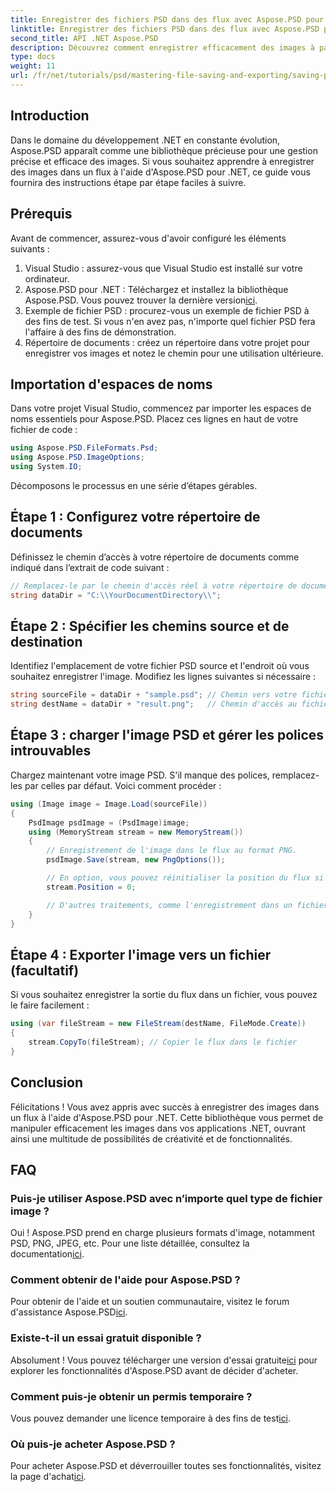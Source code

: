 ```yaml
---
title: Enregistrer des fichiers PSD dans des flux avec Aspose.PSD pour .NET
linktitle: Enregistrer des fichiers PSD dans des flux avec Aspose.PSD pour .NET
second_title: API .NET Aspose.PSD
description: Découvrez comment enregistrer efficacement des images à partir de fichiers PSD dans des flux à l'aide d'Aspose.PSD pour .NET. Ce guide complet étape par étape couvre les prérequis, les codes et les techniques.
type: docs
weight: 11
url: /fr/net/tutorials/psd/mastering-file-saving-and-exporting/saving-psd-files-to-streams/
---
```

## Introduction

Dans le domaine du développement .NET en constante évolution, Aspose.PSD apparaît comme une bibliothèque précieuse pour une gestion précise et efficace des images. Si vous souhaitez apprendre à enregistrer des images dans un flux à l'aide d'Aspose.PSD pour .NET, ce guide vous fournira des instructions étape par étape faciles à suivre.

## Prérequis

Avant de commencer, assurez-vous d'avoir configuré les éléments suivants :

1. Visual Studio : assurez-vous que Visual Studio est installé sur votre ordinateur.
2. Aspose.PSD pour .NET : Téléchargez et installez la bibliothèque Aspose.PSD. Vous pouvez trouver la dernière version[ici](https://releases.aspose.com/psd/net/).
3. Exemple de fichier PSD : procurez-vous un exemple de fichier PSD à des fins de test. Si vous n'en avez pas, n'importe quel fichier PSD fera l'affaire à des fins de démonstration.
4. Répertoire de documents : créez un répertoire dans votre projet pour enregistrer vos images et notez le chemin pour une utilisation ultérieure.

## Importation d'espaces de noms

Dans votre projet Visual Studio, commencez par importer les espaces de noms essentiels pour Aspose.PSD. Placez ces lignes en haut de votre fichier de code :

```csharp
using Aspose.PSD.FileFormats.Psd;
using Aspose.PSD.ImageOptions;
using System.IO;
```

Décomposons le processus en une série d’étapes gérables.

## Étape 1 : Configurez votre répertoire de documents

Définissez le chemin d’accès à votre répertoire de documents comme indiqué dans l’extrait de code suivant :

```csharp
// Remplacez-le par le chemin d'accès réel à votre répertoire de documents.
string dataDir = "C:\\YourDocumentDirectory\\";
```

## Étape 2 : Spécifier les chemins source et de destination

Identifiez l'emplacement de votre fichier PSD source et l'endroit où vous souhaitez enregistrer l'image. Modifiez les lignes suivantes si nécessaire :

```csharp
string sourceFile = dataDir + "sample.psd"; // Chemin vers votre fichier PSD source
string destName = dataDir + "result.png";   // Chemin d'accès au fichier image de sortie
```

## Étape 3 : charger l'image PSD et gérer les polices introuvables

Chargez maintenant votre image PSD. S'il manque des polices, remplacez-les par celles par défaut. Voici comment procéder :

```csharp
using (Image image = Image.Load(sourceFile))
{
    PsdImage psdImage = (PsdImage)image;
    using (MemoryStream stream = new MemoryStream())
    {
        // Enregistrement de l'image dans le flux au format PNG.
        psdImage.Save(stream, new PngOptions());

        // En option, vous pouvez réinitialiser la position du flux si nécessaire
        stream.Position = 0;

        // D'autres traitements, comme l'enregistrement dans un fichier ou l'envoi sur un réseau, peuvent être effectués ici.
    }
}
```

## Étape 4 : Exporter l'image vers un fichier (facultatif)

Si vous souhaitez enregistrer la sortie du flux dans un fichier, vous pouvez le faire facilement :

```csharp
using (var fileStream = new FileStream(destName, FileMode.Create))
{
    stream.CopyTo(fileStream); // Copier le flux dans le fichier
}
```

## Conclusion

Félicitations ! Vous avez appris avec succès à enregistrer des images dans un flux à l'aide d'Aspose.PSD pour .NET. Cette bibliothèque vous permet de manipuler efficacement les images dans vos applications .NET, ouvrant ainsi une multitude de possibilités de créativité et de fonctionnalités.

## FAQ

### Puis-je utiliser Aspose.PSD avec n’importe quel type de fichier image ?
 Oui ! Aspose.PSD prend en charge plusieurs formats d'image, notamment PSD, PNG, JPEG, etc. Pour une liste détaillée, consultez la documentation[ici](https://reference.aspose.com/psd/net/).

### Comment obtenir de l'aide pour Aspose.PSD ?
Pour obtenir de l'aide et un soutien communautaire, visitez le forum d'assistance Aspose.PSD[ici](https://forum.aspose.com/c/psd/34).

### Existe-t-il un essai gratuit disponible ?
 Absolument ! Vous pouvez télécharger une version d'essai gratuite[ici](https://releases.aspose.com/) pour explorer les fonctionnalités d'Aspose.PSD avant de décider d'acheter.

### Comment puis-je obtenir un permis temporaire ?
 Vous pouvez demander une licence temporaire à des fins de test[ici](https://purchase.conholdate.com/temporary-license/).

### Où puis-je acheter Aspose.PSD ?
 Pour acheter Aspose.PSD et déverrouiller toutes ses fonctionnalités, visitez la page d'achat[ici](https://purchase.conholdate.com/buy).